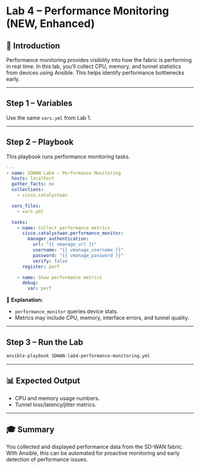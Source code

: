 # Lab 4 – Performance Monitoring (NEW, Enhanced)

## 📘 Introduction
Performance monitoring provides visibility into how the fabric is performing in real time. In this lab, you’ll collect CPU, memory, and tunnel statistics from devices using Ansible. This helps identify performance bottlenecks early.

---

## Step 1 – Variables
Use the same `vars.yml` from Lab 1.

---

## Step 2 – Playbook
This playbook runs performance monitoring tasks.

```yaml
---
- name: SDWAN Lab4 — Performance Monitoring
  hosts: localhost
  gather_facts: no
  collections:
    - cisco.catalystwan

  vars_files:
    - vars.yml

  tasks:
    - name: Collect performance metrics
      cisco.catalystwan.performance_monitor:
        manager_authentication:
          url: "{{ vmanage_url }}"
          username: "{{ vmanage_username }}"
          password: "{{ vmanage_password }}"
          verify: false
      register: perf

    - name: Show performance metrics
      debug:
        var: perf
```

🔎 **Explanation:**  
- `performance_monitor` queries device stats.  
- Metrics may include CPU, memory, interface errors, and tunnel quality.

---

## Step 3 – Run the Lab
```bash
ansible-playbook SDWAN-lab4-performance-monitoring.yml
```

---

## 📊 Expected Output
- CPU and memory usage numbers.  
- Tunnel loss/latency/jitter metrics.  

---

## 🎓 Summary
You collected and displayed performance data from the SD-WAN fabric. With Ansible, this can be automated for proactive monitoring and early detection of performance issues.
